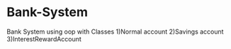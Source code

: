# Bank-System
Bank System using oop with Classes
1)Normal account
2)Savings account
3)InterestRewardAccount
